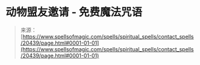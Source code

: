 <!--yml

category: 未分类

date: 2024-06-12 19:03:17

-->

# 动物盟友邀请 - 免费魔法咒语

> 来源：[https://www.spellsofmagic.com/spells/spiritual_spells/contact_spells/20439/page.html#0001-01-01](https://www.spellsofmagic.com/spells/spiritual_spells/contact_spells/20439/page.html#0001-01-01)
